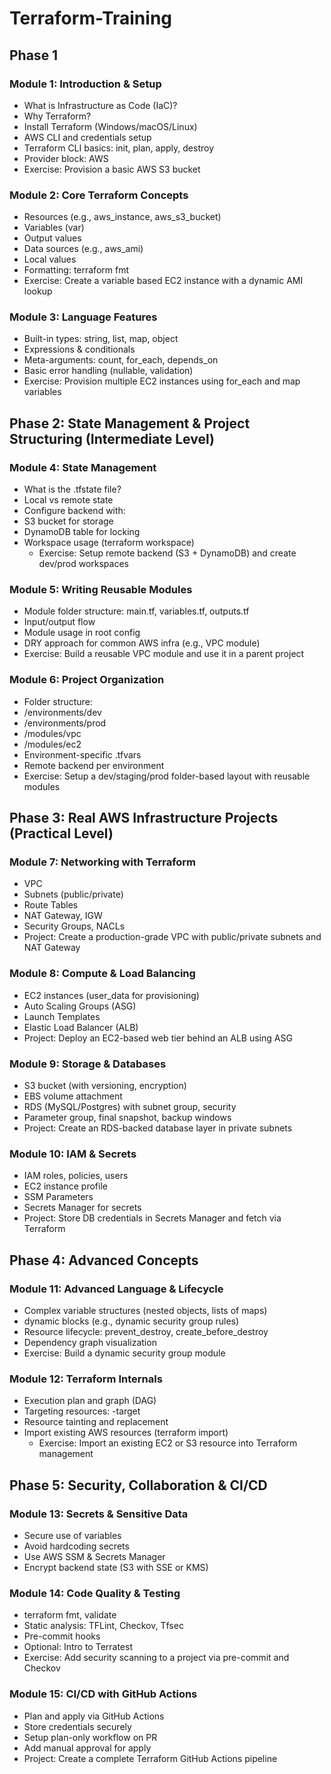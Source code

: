 # Terraform-Training

## Phase 1
 ###  Module 1: Introduction & Setup
-	What is Infrastructure as Code (IaC)?
-	Why Terraform?
-	Install Terraform (Windows/macOS/Linux)
-	AWS CLI and credentials setup
-	Terraform CLI basics: init, plan, apply, destroy
-	Provider block: AWS
   - Exercise: Provision a basic AWS S3 bucket

  ### Module 2: Core Terraform Concepts
-	Resources (e.g., aws_instance, aws_s3_bucket)
-	Variables (var)
-	Output values
-	Data sources (e.g., aws_ami)
-	Local values
-	Formatting: terraform fmt
  - Exercise: Create a variable based EC2 instance with a dynamic AMI lookup

 ### Module 3: Language Features
-	Built-in types: string, list, map, object
-	Expressions & conditionals
-	Meta-arguments: count, for_each, depends_on
-	Basic error handling (nullable, validation)
  - Exercise: Provision multiple EC2 instances using for_each and map variables

## Phase 2: State Management & Project Structuring (Intermediate Level)


 ### Module 4: State Management
-	What is the .tfstate file?
-	Local vs remote state
-	Configure backend with:
-	S3 bucket for storage
-	DynamoDB table for locking
-	Workspace usage (terraform workspace)
    - Exercise: Setup remote backend (S3 + DynamoDB) and create dev/prod workspaces

### Module 5: Writing Reusable Modules
-	Module folder structure: main.tf, variables.tf, outputs.tf
-	Input/output flow
-	Module usage in root config
-	DRY approach for common AWS infra (e.g., VPC module)
  -  Exercise: Build a reusable VPC module and use it in a parent project

 ### Module 6: Project Organization
-	Folder structure:
  - /environments/dev
  - /environments/prod
  - /modules/vpc
  - /modules/ec2
-	Environment-specific .tfvars
-	Remote backend per environment
  -  Exercise: Setup a dev/staging/prod folder-based layout with reusable modules

## Phase 3: Real AWS Infrastructure Projects (Practical Level)

### Module 7: Networking with Terraform
-	VPC
-	Subnets (public/private)
-	Route Tables
-	NAT Gateway, IGW
-	Security Groups, NACLs
   - Project: Create a production-grade VPC with public/private subnets and NAT Gateway

### Module 8: Compute & Load Balancing
-	EC2 instances (user_data for provisioning)
-	Auto Scaling Groups (ASG)
-	Launch Templates
-	Elastic Load Balancer (ALB)
   - Project: Deploy an EC2-based web tier behind an ALB using ASG

### Module 9: Storage & Databases
-	S3 bucket (with versioning, encryption)
-	EBS volume attachment
-	RDS (MySQL/Postgres) with subnet group, security
-	Parameter group, final snapshot, backup windows
   - Project: Create an RDS-backed database layer in private subnets

### Module 10: IAM & Secrets
-	IAM roles, policies, users
-	EC2 instance profile
-	SSM Parameters
-	Secrets Manager for secrets
   -  Project: Store DB credentials in Secrets Manager and fetch via Terraform

## Phase 4: Advanced Concepts 
 ### Module 11: Advanced Language & Lifecycle
-	Complex variable structures (nested objects, lists of maps)
-	dynamic blocks (e.g., dynamic security group rules)
-	Resource lifecycle: prevent_destroy, create_before_destroy
-	Dependency graph visualization
   - Exercise: Build a dynamic security group module

 ### Module 12: Terraform Internals
-	Execution plan and graph (DAG)
-	Targeting resources: -target
-	Resource tainting and replacement
-	Import existing AWS resources (terraform import)
    - Exercise: Import an existing EC2 or S3 resource into Terraform management

## Phase 5: Security, Collaboration & CI/CD

### Module 13: Secrets & Sensitive Data
-	Secure use of variables
-	Avoid hardcoding secrets
-	Use AWS SSM & Secrets Manager
-	Encrypt backend state (S3 with SSE or KMS)

### Module 14: Code Quality & Testing
-	terraform fmt, validate
-	Static analysis: TFLint, Checkov, Tfsec
-	Pre-commit hooks
-	Optional: Intro to Terratest
  - Exercise: Add security scanning to a project via pre-commit and Checkov

### Module 15: CI/CD with GitHub Actions
-	Plan and apply via GitHub Actions
-	Store credentials securely
-	Setup plan-only workflow on PR
-	Add manual approval for apply
  - Project: Create a complete Terraform GitHub Actions pipeline

